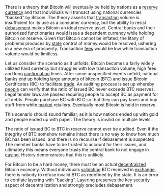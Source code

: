 There is a theory that Bitcoin will eventually be held by nations as a [reserve currency](https://en.wikipedia.org/wiki/Reserve_currency) and that individuals will transact using national currencies "backed" by Bitcoin. The theory asserts that [transaction](Glossary#transaction) volume is insufficient for its use as a consumer currency, but the ability to resist [debasement](https://en.wikipedia.org/wiki/Debasement) makes Bitcoin an ideal reserve asset. Central banks and their authorized functionaries would issue a dependent currency while holding Bitcoin on reserve. Given that Bitcoin cannot be inflated, the litany of problems produces by [state](Glossary#state) control of money would be resolved, ushering in a new era of prosperity. Transaction [fees](Glossary#fee) would be low while transaction volume would be limitless.

Let us consider the scenario as it unfolds. Bitcoin becomes a fairly widely utilized hard currency but struggles with low transaction volume, high fees and long [confirmation](Glossary#confirmation) times. After some unspecified events unfold, national banks end up holding large amounts of bitcoin (BTC) and issue Bitcoin Certificates (BC) to facilitate [trade](#trade). An auditing process is set up whereby [people](Glossary#person) can verify that the ratio of issued BC never exceeds BTC reserves. Legal tender laws are passed requiring people to accept BC as payment for all debts. People purchase BC with BTC so that they can pay taxes and buy stuff from white [market](Glossary#market) retailers. Eventually most Bitcoin is held in reserve.

This scenario should sound familiar, as it is how nations ended up with gold and people ended up with paper. The theory is invalid on multiple levels.

The ratio of issued BC to BTC in reserve cannot ever be audited. Even if the integrity of BTC somehow remains intact there is no way to know how much BC has been issued, and there is no recourse if debasement is suspected. The member banks have to be trusted to account for their issues, and ultimately this means everyone trusts the central bank to not engage in [easing](https://en.wikipedia.org/wiki/Quantitative_easing). History demonstrates that this is unlikely.

For Bitcoin to be a hard money, there must be an actual [decentralized](Glossary#centralization) Bitcoin economy. Without individuals [validating](Glossary#validate) BTC received in [exchange](Glossary#exchange), there is nobody to refuse invalid BTC as redefined by the state. It is an error to conflate [layering](Glossary#layering) with "backing". Layering preserves the key security aspect of decentralization and strongly precludes debasement.